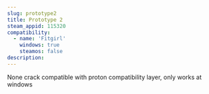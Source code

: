 ```yaml
---
slug: prototype2
title: Prototype 2
steam_appid: 115320
compatibility:
  - name: 'Fitgirl'
    windows: true
    steamos: false
description:
---
```


None crack compatible with proton compatibility layer, only works at windows
